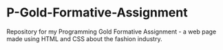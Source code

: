 # P-Gold-Formative-Assignment
Repository for my Programming Gold Formative Assignment - a web page made using HTML and CSS about the fashion industry.

